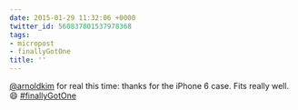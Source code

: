 ```yaml
---
date: 2015-01-29 11:32:06 +0000
twitter_id: 560837801537978368
tags:
- micropost
- finallyGotOne
title: ''
---
```


[@arnoldkim](https://twitter.com/arnoldkim) for real this time: thanks for the iPhone 6 case. Fits really well. 😄 [#finallyGotOne](https://twitter.com/hashtag/finallyGotOne)
